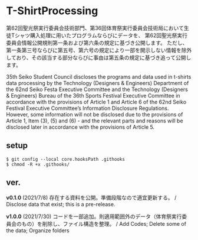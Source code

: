 # T-ShirtProcessing
第62回聖光祭実行委員会技術部門、第36回体育祭実行委員会技術局において生徒Tシャツ購入処理に用いたプログラムならびにデータを、 第62回聖光祭実行委員会情報公開規則第一条および第六条の規定に基づき公開します。
ただし、第一条第三号ならびに第五号、第六号の規定により一部を開示しない情報を除外しており、その該当する部分ならびに事由は第五条の規定に基づき追って公開します。

35th Seiko Student Council discloses the programs and data used in t-shirts data processing by the Technology (Designers & Engineers) Department of the 62nd Seiko Festa Executive Committee and the Technology (Designers & Engineers) Bureau of the 36th Sports Festival Executive Committee in accordance with the provisions of Article 1 and Article 6 of the 62nd Seiko Festival Executive Committee’s Information Disclosure Regulations. However, some information will not be disclosed due to the provisions of Article 1, Item (3), (5) and (6) - and the relevant parts and reasons will be disclosed later in accordance with the provisions of Article 5.

## setup
```shell
$ git config --local core.hooksPath .githooks
$ chmod -R +x .githooks/
```

## ver.
**v0.1.0** (2021/7/8) 存在する資料を公開。準備段階なので適宜更新する。 / Disclose data that exist; this is a pre-release.

**v1.0.0** (2021/7/30) コードを一部追加。則適用範囲外のデータ（体育祭実行委員会のもの）を削除し、ファイル構造を整理。 / Add Codes; Delete some of the data; Organize folders
